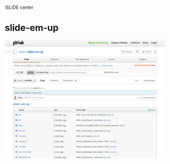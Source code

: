 !SLIDE center
# slide-em-up #

[ ![slide-em-up](45.slide-em-up.png) ](https://github.com/nono/slide-em-up)
